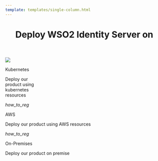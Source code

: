 ```yaml
---
template: templates/single-column.html
---
```


<link href="https://fonts.googleapis.com/icon?family=Material+Icons" rel="stylesheet" />

<div>
    <header>
        <h1>Deploy WSO2 Identity Server on</h1>
    </header>
    <div>
        <div class="content"> 
            <!-- begin card -->
            <div class="card" onclick="location.href='../../deploy/choose-your-provider';">
	              <div class="line"></div>
         	      <div class="icon">
                         <img src="../../assets/img/icons/deploy/kubernetes.png">
	              </div>
                <div class="card-content" style="width:100" >
              	    <p class="title">Kubernetes</p>
              			<p class="hint">Deploy our product using kubernetes resources</p>
                </div>
            </div>
            <!-- end card -->
            <!-- begin card -->
            <div class="card" onclick="location.href='learn/logging-in-to-your-application-via-identity-server-using-facebook-credentials';">
                <div class="line"></div>
                <div class="icon">
                    <i class="material-icons md-36">how_to_reg</i>
                </div>
                <div class="card-content">
                    <p class="title">AWS</p>
                    <p class="hint">Deploy our product using AWS resources</p>
                </div>
            </div>
            <!-- end card -->
            <!-- begin card -->
            <div class="card" onclick="location.href='learn/adaptive-authentication/';">
                <div class="line"></div>
                <div class="icon">
                    <i class="material-icons md-36">how_to_reg</i>
                </div>
                <div class="card-content">
                    <p class="title">On-Premises</p>
                    <p class="hint">Deploy our product on premise</p>
                </div>
            </div>
</div>  

	

